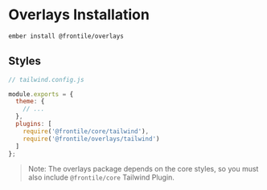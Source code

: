 # Overlays Installation

```sh
ember install @frontile/overlays
```

## Styles

```js
// tailwind.config.js

module.exports = {
  theme: {
    // ...
  },
  plugins: [
    require('@frontile/core/tailwind'),
    require('@frontile/overlays/tailwind')
  ]
};
```

> Note: The overlays package depends on the core styles, so you must also include `@frontile/core` Tailwind Plugin.
